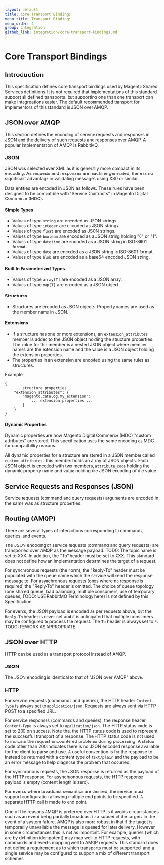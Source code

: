 ```yaml
---
layout: default
title: Core Transport Bindings
menu_title: Transport Bindings
menu_order: 4
group: integration
github_link: integration/core-transport-bindings.md
---
```


Core Transport Bindings
=======================

## Introduction

This specification defines core transport bindings used by Magento Shared Services definitions. It is not required that implementations of this standard support all defined transports, but supporting one than one transport can make integreations easier. The default recommended transport for implementors of this standard is JSON over AMQP.

## JSON over AMQP

This section defines the encoding of service requests and responses in JSON and the delivery of such requests and responses over AMQP. A popular implementation of AMQP is RabbitMQ.

### JSON

JSON was selected over XML as it is generally more compact in its encoding. As requests and responses are machine generated, there is no significant advantage in validating messages using XSD or similar.

Data entities are encoded in JSON as follows. These rules have been designed to be compatible with "Service Contracts" in Magento Digital Commerce (MDC).

#### Simple Types

- Values of type `string` are encoded as JSON strings.
- Values of type `integer` are encoded as JSON strings.
- Values of type `float` are encoded as JSON strings.
- Values of type `boolean` are encoded as a JSON string holding "0" or "1".
- Values of type `datetime` are encoded as a JSON string in ISO-8601 format.
- Values of type `date` are encoded as a JSON string in ISO-8601 format.
- Values of type `blob` are encoded as a base64 encoded JSON string.

#### Built In Parameterized Types

- Values of type `array[T]` are encoded as a JSON array.
- Values of type `map[T]` are encoded as a JSON object.

#### Structures

- Structures are encoded as JSON objects. Property names are used as the member name in JSON.

#### Extensions

- If a structure has one or more extensions, an `extension_attributes` member is added to the JSON object holding the structure properties. The value for this member is a nested JSON object where member names are the extension name and the value is a JSON object holding the extension properties.
- The properties in an extension are encoded using the same rules as structures.

Example

```
{
    ... structure properties …
    "extension_attributes": {
        "magento.catalog.my_extension": {
            ... extension properties ...
        }
    }
}
```

#### Dynamic Properties

Dynamic properties are how Magento Digital Commerce (MDC) "custom attributes" are stored. This specification uses the same encoding as MDC for compatibility reasons.

All dynamic properties for a structure are stored in a JSON member called `custom_attributes`. This member holds an array of JSON objects. Each JSON object is encoded with two members, `attribute_code` holding the dynamic property name and `value` holding the JSON encoding of the value.

## Service Requests and Responses (JSON)

Service requests (command and query requests) arguments are encoded in the same was as structure properties.

## Routing (AMQP)

There are several types of interactions corresponding to commands, queries, and events.

The JSON encoding of service requests (command and query requests) are transported over AMQP as the message payload. TODO: The topic name is set to XXX. In addition, the “To” header must be set to XXX. This standard does not define how an implementation determines the target of a request.

For synchronous requests (the norm), the "Reply-To" header must be populated with the queue name which the service will send the response message to. For asynchronous requests (ones where no response is required) the "Reply-To" header is omitted. The choice of queue topology (one shared queue, load balancing, multiple consumers, use of temporary queues, TODO: USE RabbitMQ Terminology here) is not defined by this Specification.

For events, the JSON payload is encoded as per requests above, but the `Reply-To` header is never set and it is anticipated that multiple consumers may be configured to process the request. The `To` header is always set to `*`. TODO: REWORK AS APPROPRIATE.

## JSON over HTTP

HTTP can be used as a transport protocol instead of AMQP. 

### JSON

The JSON encoding is identical to that of "JSON over AMQP" above.

### HTTP

For service requests (commands and queries), the HTTP header `Content-Type` is always set to `application/json`. Requests are always sent via HTTP POST to a specified URL.

For service responses (commands and queries), the response header `Content-Type` is always set to `application/json`. The HTTP status code is set to 200 on success. Note that the HTTP status code is used to represent the successful transport of a response. The HTTP status code is not used to indicate the request encountered problems during processing. A status code other than 200 indicates there is no JSON encoded response available for the client to parse and use. A useful convention is for the response to instead be returned with a content type of `text/plain` and the payload to be an error message to help diagnose the problem that occurred. 

For synchronous requests, the JSON response is returned as the payload of the HTTP response. For asynchronous requests, the HTTP response payload is empty (content length is zero).

For events where broadcast semantics are desired, the service must support configuration allowing multiple end points to be specified. A separate HTTP call is made to end point.

One of the reasons AMQP is preferred over HTTP is it avoids circumstances such as an event being partially broadcast to a subset of the targets in the event of a system failure. AMQP is also more robust in that if the target is temporarily unavailable the message is queued for later delivery. However in some circumstances this is not as important. For example, queries (which are by definition idempotent) may map well to HTTP requests, with commands and events mapping well to AMQP requests. This standard does not define a requirement as to which transports must be supported, and a single service may be configured to support a mix of different transport schemes.

